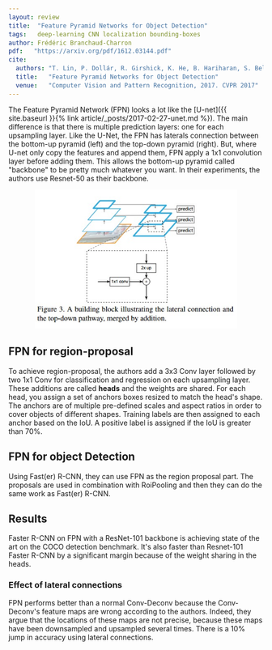 ```yaml
---
layout: review
title:  "Feature Pyramid Networks for Object Detection"
tags:   deep-learning CNN localization bounding-boxes
author: Frédéric Branchaud-Charron
pdf:   "https://arxiv.org/pdf/1612.03144.pdf"
cite:
  authors: "T. Lin, P. Dollár, R. Girshick, K. He, B. Hariharan, S. Belongie"
  title:   "Feature Pyramid Networks for Object Detection"
  venue:   "Computer Vision and Pattern Recognition, 2017. CVPR 2017"
---
```


The Feature Pyramid Network (FPN) looks a lot like the [U-net]({{ site.baseurl }}{% link article/_posts/2017-02-27-unet.md %}). The main difference is that there is multiple prediction layers: one for each upsampling layer. Like the U-Net, the FPN has laterals connection between the bottom-up pyramid (left) and the top-down pyramid (right). But, where U-net only copy the features and append them, FPN apply a 1x1 convolution layer before adding them. This allows the bottom-up pyramid called "backbone" to be pretty much whatever you want. In their experiments, the authors use Resnet-50 as their backbone.
<div align="middle">
  <img src="/article/images/fpn/architecture.jpg" width="400">
</div>


## FPN for region-proposal
To achieve region-proposal, the authors add a 3x3 Conv layer followed by two 1x1 Conv for classification and regression on each upsampling layer. These additions are called **heads** and the weights are shared. For each head, you assign a set of anchors boxes resized to match the head's shape. The anchors are of multiple pre-defined scales and
aspect ratios in order to cover objects of different shapes. Training labels are then assigned to each anchor based on the IoU. A positive label is assigned if the IoU is greater than 70%.

## FPN for object Detection
Using Fast(er) R-CNN, they can use FPN as the region proposal part. The proposals are used in combination with RoiPooling and then they can do the same work as Fast(er) R-CNN.

## Results
Faster R-CNN on FPN with a ResNet-101 backbone is achieving state of the art on the COCO detection benchmark. It's also faster than Resnet-101 Faster R-CNN by a significant margin because of the weight sharing in the heads.

### Effect of lateral connections
FPN performs better than a normal Conv-Deconv because the Conv-Deconv's feature maps are wrong according to the authors.
Indeed, they argue that the locations of these maps are not precise,
because these maps have been downsampled and upsampled
several times. There is a 10% jump in accuracy using lateral connections.
